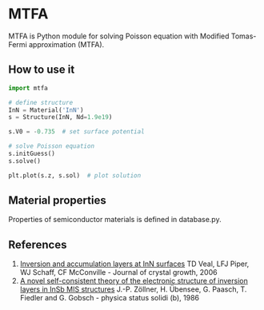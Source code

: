 # MTFA

MTFA is Python module for solving Poisson equation with Modified Tomas-Fermi approximation (MTFA).

## How to use it
```python
import mtfa

# define structure
InN = Material('InN')
s = Structure(InN, Nd=1.9e19)

s.V0 = -0.735  # set surface potential

# solve Poisson equation
s.initGuess()
s.solve()

plt.plot(s.z, s.sol)  # plot solution
```

## Material properties

Properties of semiconductor materials is defined in database.py.

## References

1. [Inversion and accumulation layers at InN surfaces](http://www.sciencedirect.com/science/article/pii/S0022024805014600)
TD Veal, LFJ Piper, WJ Schaff, CF McConville - Journal of crystal growth, 2006
2. [A novel self-consistent theory of the electronic structure of inversion layers in InSb MIS structures](http://onlinelibrary.wiley.com/doi/10.1002/pssb.2221340245/abstract)
J.-P. Zöllner, H. Übensee, G. Paasch, T. Fiedler and G. Gobsch - physica status solidi (b), 1986